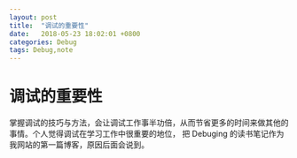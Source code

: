 ```yaml
---
layout: post
title:  "调试的重要性"
date:   2018-05-23 18:02:01 +0800
categories: Debug
tags: Debug,note
---
```

# 调试的重要性

掌握调试的技巧与方法，会让调试工作事半功倍，从而节省更多的时间来做其他的事情。个人觉得调试在学习工作中很重要的地位， 把 Debuging 的读书笔记作为我网站的第一篇博客，原因后面会说到。